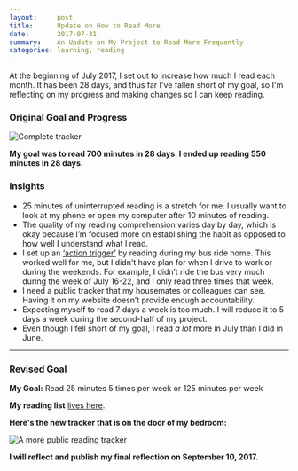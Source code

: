 ```yaml
---
layout:     post
title:      Update on How to Read More
date:       2017-07-31
summary:    An Update on My Project to Read More Frequently
categories: learning, reading
---
```


At the beginning of July 2017, I set out to increase how much I read each month. It has been 28 days, and thus far I've fallen short of my goal, so I'm reflecting on my progress and making changes so I can keep reading.

### Original Goal and Progress

![Complete tracker](https://res.cloudinary.com/kimschlesinger/image/upload/v1532227598/complete-tracker.png)

**My goal was to read 700 minutes in 28 days. I ended up reading 550 minutes in 28 days.**

### Insights

*   25 minutes of uninterrupted reading is a stretch for me. I usually want to look at my phone or open my computer after 10 minutes of reading.
*   The quality of my reading comprehension varies day by day, which is okay because I’m focused more on establishing the habit as opposed to how well I understand what I read.
*   I set up an [‘action trigger’](http://heathbrothers.com/switch-paths/im-trying-to-change-things-in-my-own-life/4-research-backed-tips-sticking-new-years-resolutions/) by reading during my bus ride home. This worked well for me, but I didn't have plan for when I drive to work or during the weekends. For example, I didn’t ride the bus very much during the week of July 16-22, and I only read three times that week.
*   I need a public tracker that my housemates or colleagues can see. Having it on my website doesn’t provide enough accountability.
*   Expecting myself to read 7 days a week is too much. I will reduce it to 5 days a week during the second-half of my project.
*   Even though I fell short of my goal, I read _a lot_ more in July than I did in June.

* * *

### Revised Goal

**My Goal:** Read 25 minutes 5 times per week or 125 minutes per week

**My reading list** [lives here](/reading-list).

**Here's the new tracker that is on the door of my bedroom:**

![A more public reading tracker](https://res.cloudinary.com/kimschlesinger/image/upload/v1532227453/new_tracker.jpg)  

**I will reflect and publish my final reflection on September 10, 2017.**